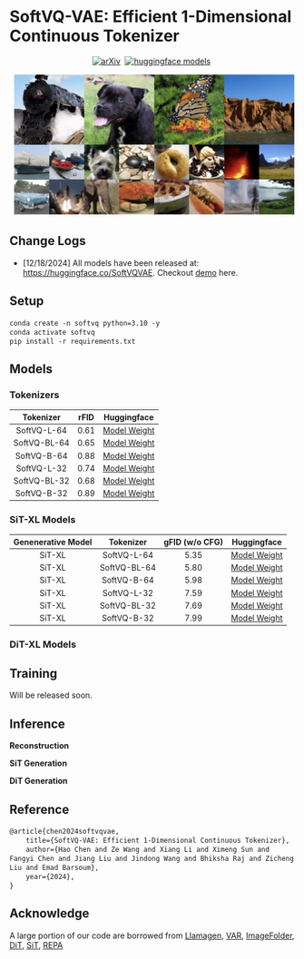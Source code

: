 # SoftVQ-VAE: Efficient 1-Dimensional Continuous Tokenizer


<div align="center">

[![arXiv](https://img.shields.io/badge/arXiv%20paper-2410.01756-b31b1b.svg)](https://arxiv.org/abs/2412.10958v1)&nbsp;
[![huggingface models](https://img.shields.io/badge/%F0%9F%A4%97%20Weights-yellow)](https://huggingface.co/SoftVQVAE)&nbsp;

</div>

![Images generated with 32 and 64 tokens](assets/figure1.jpg)


## Change Logs

* [12/18/2024] All models have been released at: https://huggingface.co/SoftVQVAE. Checkout [demo](demo/sit.ipynb) here. 


## Setup
```
conda create -n softvq python=3.10 -y
conda activate softvq
pip install -r requirements.txt
```


## Models

### Tokenizers


| Tokenizer 	| rFID 	| Huggingface 	|
|:---:	|:---:	|:---:	|
| SoftVQ-L-64 	| 0.61 	| [Model Weight](https://huggingface.co/SoftVQVAE/softvq-l-64) 	|
| SoftVQ-BL-64 	| 0.65 	| [Model Weight](https://huggingface.co/SoftVQVAE/softvq-bl-64) 	|
| SoftVQ-B-64 	| 0.88 	| [Model Weight](https://huggingface.co/SoftVQVAE/softvq-b-64) 	|
| SoftVQ-L-32 	| 0.74 	| [Model Weight](https://huggingface.co/SoftVQVAE/softvq-l-32) 	|
| SoftVQ-BL-32 	| 0.68 	| [Model Weight](https://huggingface.co/SoftVQVAE/softvq-bl-32) 	|
| SoftVQ-B-32 	| 0.89 	| [Model Weight](https://huggingface.co/SoftVQVAE/softvq-b-32) 	|


### SiT-XL Models

| Genenerative Model 	| Tokenizer 	| gFID (w/o CFG) 	| Huggingface 	|
|:---:	|:---:	|:---:	|:---:	|
| SiT-XL 	| SoftVQ-L-64 	| 5.35 	| [Model Weight](https://huggingface.co/SoftVQVAE/sit-xl_softvq-l-64) 	|
| SiT-XL 	| SoftVQ-BL-64 	| 5.80 	| [Model Weight](https://huggingface.co/SoftVQVAE/sit-xl_softvq-bl-64) 	|
| SiT-XL 	| SoftVQ-B-64 	| 5.98 	| [Model Weight](https://huggingface.co/SoftVQVAE/sit-xl_softvq-b-64) 	|
| SiT-XL 	| SoftVQ-L-32 	| 7.59 	| [Model Weight](https://huggingface.co/SoftVQVAE/sit-xl_softvq-l-32) 	|
| SiT-XL 	| SoftVQ-BL-32 	| 7.69 	| [Model Weight](https://huggingface.co/SoftVQVAE/sit-xl_softvq-bl-32) 	|
| SiT-XL 	| SoftVQ-B-32 	| 7.99 	| [Model Weight](https://huggingface.co/SoftVQVAE/sit-xl_softvq-b-32) 	|


### DiT-XL Models



## Training 

Will be released soon.


## Inference


**Reconstruction**



**SiT Generation**



**DiT Generation**




## Reference
```
@article{chen2024softvqvae,
    title={SoftVQ-VAE: Efficient 1-Dimensional Continuous Tokenizer},
    author={Hao Chen and Ze Wang and Xiang Li and Ximeng Sun and Fangyi Chen and Jiang Liu and Jindong Wang and Bhiksha Raj and Zicheng Liu and Emad Barsoum},
    year={2024},
}
```

## Acknowledge 
A large portion of our code are borrowed from [Llamagen](https://github.com/FoundationVision/LlamaGen), [VAR](https://github.com/FoundationVision/VAR/tree/main), [ImageFolder](https://github.com/lxa9867/ImageFolder), [DiT](https://github.com/facebookresearch/DiT/tree/main), [SiT](https://github.com/willisma/SiT), [REPA](https://github.com/sihyun-yu/REPA/tree/main)
